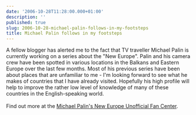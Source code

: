 ```yaml
---
date: '2006-10-28T11:28:00.000+01:00'
description: ''
published: true
slug: 2006-10-28-michael-palin-follows-in-my-footsteps
title: Michael Palin follows in my footsteps
---
```


A fellow blogger has alerted me to the fact that TV traveller Michael Palin is currently working on a series about the "New Europe". Palin and his camera crew have been spotted in various locations in the Balkans and Eastern Europe over the last few months. Most of his previous series have been about places that are unfamiliar to me - I'm looking forward to see what he makes of countries that I have already visited. Hopefully his high profile will help to improve the rather low level of knowledge of many of these countries in the English-speaking world.<br /><br />Find out more at the <a href="http://michael-palins-new-europe-fan-blog.blogspot.com/">Michael Palin's New Europe Unofficial Fan Center</a>.